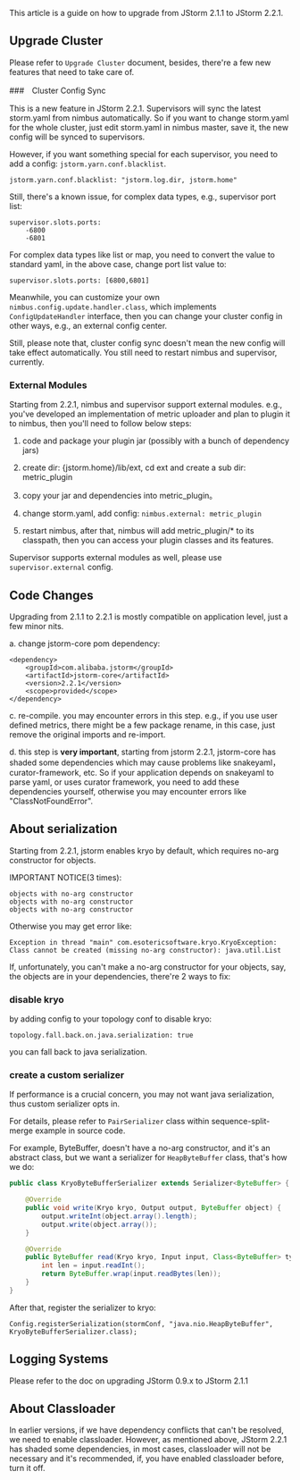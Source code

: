This article is a guide on how to upgrade from JStorm 2.1.1 to JStorm 2.2.1. 

## Upgrade Cluster         
                                  
Please refer to `Upgrade Cluster` document, besides, there're a few new features that need to take care of.   

###　Cluster Config Sync

This is a new feature in JStorm 2.2.1. Supervisors will sync the latest storm.yaml from nimbus automatically.
So if you want to change storm.yaml for the whole cluster, just edit storm.yaml in nimbus master, save it,
the new config will be synced to supervisors.
  
However, if you want something special for each supervisor, you need to add a config: `jstorm.yarn.conf.blacklist`.

```
jstorm.yarn.conf.blacklist: "jstorm.log.dir, jstorm.home"
```

Still, there's a known issue, for complex data types, e.g., supervisor port list: 

```
supervisor.slots.ports:
    -6800
    -6801
```

For complex data types like list or map, you need to convert the value to standard yaml, in the above case, change 
port list value to: 

```
supervisor.slots.ports: [6800,6801]
```

Meanwhile, you can customize your own `nimbus.config.update.handler.class`, which implements `ConfigUpdateHandler` 
interface, then you can change your cluster config in other ways, e.g., an external config center. 

Still, please note that, cluster config sync doesn't mean the new config will take effect automatically.
 You still need to restart nimbus and supervisor, currently.


### External Modules

Starting from 2.2.1, nimbus and supervisor support external modules.
e.g., you've developed an implementation of metric uploader and plan to plugin it to nimbus, then you'll need to 
follow below steps: 

1. code and package your plugin jar (possibly with a bunch of dependency jars)

2. create dir: {jstorm.home}/lib/ext, cd ext and create a sub dir: metric_plugin

3. copy your jar and dependencies into metric_plugin。

4. change storm.yaml, add config: `nimbus.external: metric_plugin`

5. restart nimbus, after that, nimbus will add metric_plugin/* to its classpath, then you can access 
your plugin classes and its features.

Supervisor supports external modules as well, please use `supervisor.external` config.


## Code Changes

Upgrading from 2.1.1 to 2.2.1 is mostly compatible on application level, just a few minor nits.

a. change jstorm-core pom dependency:

```
<dependency>
    <groupId>com.alibaba.jstorm</groupId>
    <artifactId>jstorm-core</artifactId>
    <version>2.2.1</version>
    <scope>provided</scope>
</dependency>
```

c. re-compile. you may encounter errors in this step. e.g., if you use user defined metrics, there might be a few 
  package rename, in this case, just remove the original imports and re-import.

d. this step is **very important**, starting from jstorm 2.2.1, jstorm-core has shaded some dependencies which may 
cause problems like snakeyaml，curator-framework, etc.
So if your application depends on snakeyaml to parse yaml, or uses curator framework, you need to add these
  dependencies yourself, otherwise you may encounter errors like "ClassNotFoundError".

## About serialization

Starting from 2.2.1, jstorm enables kryo by default, which requires no-arg constructor for objects. 

IMPORTANT NOTICE(3 times):

```
objects with no-arg constructor
objects with no-arg constructor
objects with no-arg constructor
```

Otherwise you may get error like:

```
Exception in thread "main" com.esotericsoftware.kryo.KryoException: Class cannot be created (missing no-arg constructor): java.util.List

```

If, unfortunately, you can't make a no-arg constructor for your objects, say, the objects are in your dependencies, 
there're 2 ways to fix:

### disable kryo

by adding config to your topology conf to disable kryo:

```
topology.fall.back.on.java.serialization: true
```

you can fall back to java serialization.


### create a custom serializer

If performance is a crucial concern, you may not want java serialization, thus custom 
serializer opts in.

For details, please refer to `PairSerializer` class within sequence-split-merge example in source code.

For example, ByteBuffer, doesn't have a no-arg constructor, and it's an abstract class, but we want a serializer for 
`HeapByteBuffer` class, that's how we do:

```java
public class KryoByteBufferSerializer extends Serializer<ByteBuffer> {

    @Override
    public void write(Kryo kryo, Output output, ByteBuffer object) {
        output.writeInt(object.array().length);
        output.write(object.array());
    }

    @Override
    public ByteBuffer read(Kryo kryo, Input input, Class<ByteBuffer> type) {
        int len = input.readInt();
        return ByteBuffer.wrap(input.readBytes(len));
    }
}
```

After that, register the serializer to kryo:

```
Config.registerSerialization(stormConf, "java.nio.HeapByteBuffer", KryoByteBufferSerializer.class);
```

## Logging Systems

Please refer to the doc on upgrading JStorm 0.9.x to JStorm 2.1.1

## About Classloader

In earlier versions, if we have dependency conflicts that can't be resolved, we need to enable classloader.
However, as mentioned above, JStorm 2.2.1 has shaded some dependencies, in most cases, classloader will not be
necessary and it's recommended, if, you have enabled classloader before, turn it off.

